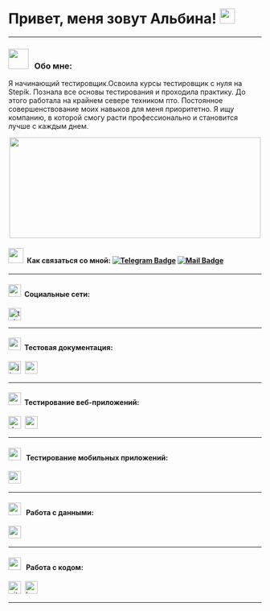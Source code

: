 # Привет, меня зовут Альбина! <img src="https://media.giphy.com/media/v1.Y2lkPTc5MGI3NjExNm1vZ2pqbzdjZTF2NWVxZGI5cHpraDM3YmllNnQ5Z2R0MXNhbG9pNCZlcD12MV9pbnRlcm5hbF9naWZfYnlfaWQmY3Q9cw/bg283WKwSbH3i/giphy.gif" width="30"/>&nbsp;&nbsp;
---
### <img src="https://media.giphy.com/media/STroE7bTBLTzxQUrZc/giphy.gif" width="40" />&nbsp;&nbsp; Обо мне:

Я начинающий тестировщик.Освоила курсы тестировщик с нуля на Stepik. Познала все основы тестирования и проходила практику. До этого работала на крайнем севере техником пто. Постоянное совершенствование моих навыков для меня приоритетно. Я ищу компанию, в которой смогу расти профессионально и становится лучше с каждым днем. 


<div align="center">
  <img src="https://media.giphy.com/media/v1.Y2lkPTc5MGI3NjExbGIzdWV6dDg4cTUxejV2bGFzY2MxaDd0Zjdyb2k3bzltd3lqdXo4eSZlcD12MV9pbnRlcm5hbF9naWZfYnlfaWQmY3Q9Zw/FcqKy4Kj7XOK0hCW4g/giphy.gif" width="500" height="200"/>
</div>

#### <img src="https://media.giphy.com/media/efUQrWLjbgji5u1Ove/giphy.gif" width="30"/>&nbsp;&nbsp;Как связаться со мной: [![Telegram Badge](https://img.shields.io/badge/-@albinaib444-blue?style=flat&logo=Telegram&logoColor=white)](https://t.me/in/albinaib444/) [![Mail Badge](https://img.shields.io/badge/-Mail-blue?style=flat&logo=Mail&logoColor=white)](mailto:miss.400@mail.ru)

---
#### <img src="https://github.com/SP-XD/SP-XD/blob/main/images/message.gif?raw=true" width="25"/>&nbsp;&nbsp;Социальные сети:
  <div id="badges">
    <a href="https://t.me/albinaib444" target="_blank">
      <img src="https://cdn-icons-png.flaticon.com/512/2111/2111646.png" width="25" height="25" alt="telegram" />
    </a>
  </div>

  
---

#### <img src="https://media.giphy.com/media/JscA27pcDdfubFImYj/giphy.gif" width="25"/>&nbsp;&nbsp;Тестовая документация:
<div>
  <img src="https://cdn.jsdelivr.net/gh/devicons/devicon/icons/jira/jira-original.svg" title="jira" alt="jira" width="25" height="25"/>&nbsp
  <img src="https://luna1.co/eb0187.png" title="qase" alt="qase" width="25" height="25"/>&nbsp
</div>

---

#### <img src="https://media.giphy.com/media/1dr2kog5CiGeGmDH4E/giphy.gif" width="25"/>&nbsp;&nbsp;Тестирование веб-приложений:

<div>
  <img src="https://github.com/Albina987/Thaiane/blob/master/pngwing.com.png" title="devtools" alt="devtools" width="25" height="25""/>&nbsp
  <img src="https://seeklogo.com/images/P/postman-logo-0087CA0D15-seeklogo.com.png" title="postman" alt="postman" width="25" height="25"/>&nbsp
</div>

---

#### <img src="https://media.giphy.com/media/v1.Y2lkPTc5MGI3NjExdW92MXRrdGs2cGU4bnMwN2NqbjFoZHdnbzhjeTZzc3h0cGZwMm51NiZlcD12MV9pbnRlcm5hbF9naWZfYnlfaWQmY3Q9cw/htvPpsP0fEFhTv7HHT/giphy.gif" width="25" />&nbsp;&nbsp; Тестирование мобильных приложений:

<div>
  <img src="https://cdn.jsdelivr.net/gh/devicons/devicon/icons/androidstudio/androidstudio-original.svg" title="android-studio" alt="android-studio" width="25" height="25"/>&nbsp
</div>


---

#### <img src="https://media.giphy.com/media/v1.Y2lkPTc5MGI3NjExbG5renA0dWFic3N4M3dsaDJjMnJ3aDhmaDgxanAybXd6YTdlN2xkeiZlcD12MV9pbnRlcm5hbF9naWZfYnlfaWQmY3Q9cw/WtVVE1MLlE8cU8dOKd/giphy.gif" width="25" />&nbsp;&nbsp; Работа с данными:

<div>
  <img src="https://cdn.jsdelivr.net/gh/devicons/devicon/icons/mysql/mysql-original.svg" title="mysql" alt="mysql" width="25" height="25"/>&nbsp
</div>

---

#### <img src="https://media.giphy.com/media/v1.Y2lkPTc5MGI3NjExYjB4YWxxdWY5NDBsOHo2ZGtxNmltaXJ6dDJmZmUwaXcxdm1jM3FiNiZlcD12MV9pbnRlcm5hbF9naWZfYnlfaWQmY3Q9cw/SHjOSDkKZ18qOHA5B5/giphy.gif" width="25" />&nbsp;&nbsp; Работа с кодом:

<div>
  <img src="https://cdn.jsdelivr.net/gh/devicons/devicon/icons/git/git-original.svg" title="git" alt="git" width="25" height="25"/>&nbsp
  <img src="https://upload.wikimedia.org/wikipedia/commons/thumb/4/4b/Bash_Logo_Colored.svg/1024px-Bash_Logo_Colored.svg.png?20180723054350" title="bash" alt="bash" width="25" height="25"/>&nbsp
</div>

---
